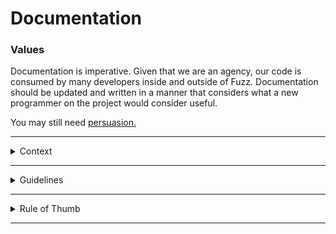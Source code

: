 
# Documentation 

### Values

Documentation is imperative. Given that we are an agency, our code is consumed by many developers inside and outside of Fuzz. Documentation should be updated and written in a manner that considers what a new programmer on the project would consider useful. 

You may still need [persuasion.](http://ericasadun.com/2016/11/03/swift-holy-war-comments-are-not-an-anti-pattern/)

--- 

<details><summary>Context</summary><p>

There are two types of documentation, which we describe as 'What' and 'Why'. 

> What - explains what a piece of code does
>
> Why - explains why a piece of code exists

</p></details>

---

<details><summary>Guidelines</summary><p>
 
- *What*
    - *Complexity* - steps for convoluted operations should be explained.
    
- *Why*
    - *Bugs* - bugs fixes are generally counterintuitive when read without context. Commented bug fixes are organizational knowledge. 
    - *Workarounds* - counterintuitive workarounds to difficult problems must be documented. 
    
- *What* and *Why*
    - *Types and Functions* - some types and functions are very intuitive, and good naming helps. Even so, functionality and reason to exist should be documented.  
    
</p></details>
    
 ---
 
 <details><summary>Rule of Thumb</summary><p>

> Your code should be documented. You shouldn't trust future you's ability to understand what current you is thinking.

</p></details>

---
